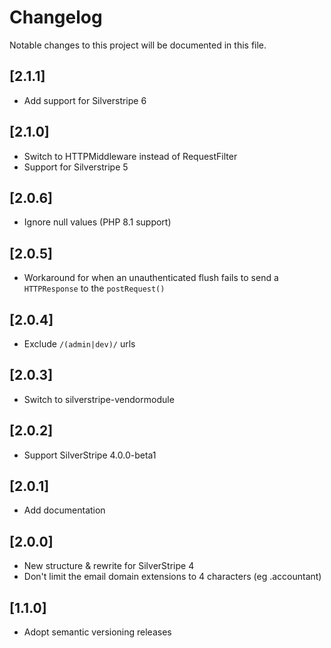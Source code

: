 # Changelog

Notable changes to this project will be documented in this file.

## [2.1.1]

-   Add support for Silverstripe 6

## [2.1.0]

-   Switch to HTTPMiddleware instead of RequestFilter
-   Support for Silverstripe 5

## [2.0.6]

-   Ignore null values (PHP 8.1 support)

## [2.0.5]

-   Workaround for when an unauthenticated flush fails to send a `HTTPResponse` to the `postRequest()`

## [2.0.4]

-   Exclude `/(admin|dev)/` urls

## [2.0.3]

-   Switch to silverstripe-vendormodule

## [2.0.2]

-   Support SilverStripe 4.0.0-beta1

## [2.0.1]

-   Add documentation

## [2.0.0]

-   New structure & rewrite for SilverStripe 4
-   Don't limit the email domain extensions to 4 characters (eg .accountant)

## [1.1.0]

-   Adopt semantic versioning releases

